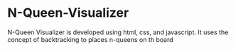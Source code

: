 # N-Queen-Visualizer
N-Queen Visualizer is developed using html, css, and javascript. It uses the concept of backtracking to places n-queens on th board
